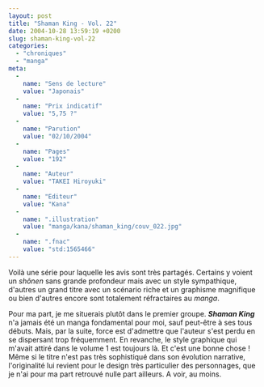 ```yaml
---
layout: post
title: "Shaman King - Vol. 22"
date: 2004-10-28 13:59:19 +0200
slug: shaman-king-vol-22
categories:
  - "chroniques"
  - "manga"
meta:
  -
    name: "Sens de lecture"
    value: "Japonais"
  -
    name: "Prix indicatif"
    value: "5,75 ?"
  -
    name: "Parution"
    value: "02/10/2004"
  -
    name: "Pages"
    value: "192"
  -
    name: "Auteur"
    value: "TAKEI Hiroyuki"
  -
    name: "Editeur"
    value: "Kana"
  -
    name: ".illustration"
    value: "manga/kana/shaman_king/couv_022.jpg"
  -
    name: ".fnac"
    value: "std:1565466"
---
```


Voilà une série pour laquelle les avis sont très partagés. Certains y voient un _shônen_ sans grande profondeur mais avec un style sympathique, d'autres un grand titre avec un scénario riche et un graphisme magnifique ou bien d'autres encore sont totalement réfractaires au _manga_.

Pour ma part, je me situerais plutôt dans le premier groupe. **_Shaman King_** n'a jamais été un manga fondamental pour moi, sauf peut-être à ses tous débuts. Mais, par la suite, force est d'admettre que l'auteur s'est perdu en se dispersant trop fréquemment. En revanche, le style graphique qui m'avait attiré dans le volume 1 est toujours là. Et c'est une bonne chose ! Même si le titre n'est pas très sophistiqué dans son évolution narrative, l'originalité lui revient pour le design très particulier des personnages, que je n'ai pour ma part retrouvé nulle part ailleurs. A voir, au moins.